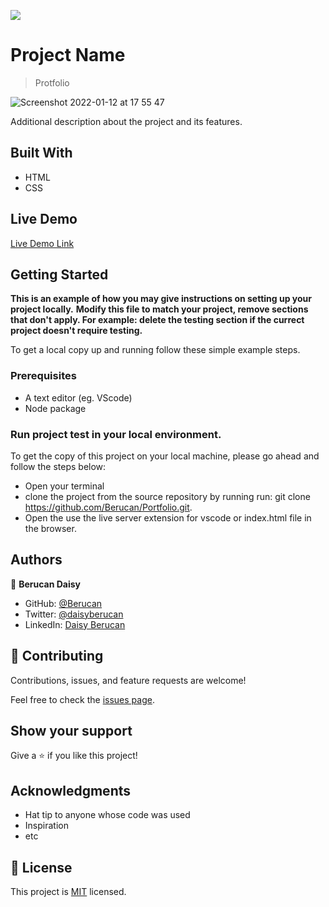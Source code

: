 ![](https://img.shields.io/badge/Microverse-blueviolet)

# Project Name

> Protfolio

![Screenshot 2022-01-12 at 17 55 47](https://user-images.githubusercontent.com/92875711/149164717-6243bd62-36f5-4c4e-a818-635ac4f079f3.png)

Additional description about the project and its features.

## Built With

- HTML
- CSS

## Live Demo

[Live Demo Link](https://livedemo.com)


## Getting Started

**This is an example of how you may give instructions on setting up your project locally.**
**Modify this file to match your project, remove sections that don't apply. For example: delete the testing section if the currect project doesn't require testing.**


To get a local copy up and running follow these simple example steps.

### Prerequisites
- A text editor (eg. VScode)
- Node package

### Run project test in your local environment.

To get the copy of this project on your local machine, please go ahead and follow the steps below:
- Open your terminal
- clone the project from the source repository by running run: git clone https://github.com/Berucan/Portfolio.git.
- Open the use the live server extension for vscode or index.html file in the browser.

## Authors

👤 **Berucan Daisy**

- GitHub: [@Berucan](https://github.com/Berucan)
- Twitter: [@daisyberucan](https://twitter.com/home?lang=en)
- LinkedIn: [Daisy Berucan](https://www.linkedin.com/in/daisy-berucan-07949814b/)

## 🤝 Contributing

Contributions, issues, and feature requests are welcome!

Feel free to check the [issues page](../../issues/).

## Show your support

Give a ⭐️ if you like this project!

## Acknowledgments

- Hat tip to anyone whose code was used
- Inspiration
- etc

## 📝 License

This project is [MIT](./MIT.md) licensed.
